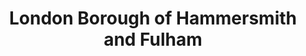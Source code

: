 ---
title: London Borough of Hammersmith and Fulham
url: /london-borough-of-hammersmith-and-fulham/
latitude: 51.483
longitude: -0.194
---